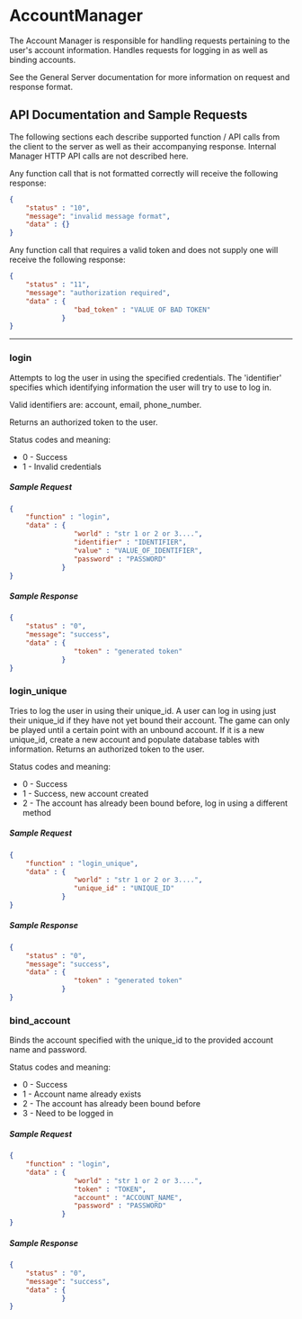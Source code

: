 # AccountManager

The Account Manager is responsible for handling requests pertaining to the user's account information. Handles requests for logging in as well as binding accounts.

See the General Server documentation for more information on request and response format.


## API Documentation and Sample Requests

The following sections each describe supported function / API calls from the client to the server as well as their accompanying response. Internal Manager HTTP API calls are not described here.


Any function call that is not formatted correctly will receive the following response:
```json
{
	"status" : "10",
	"message": "invalid message format",
	"data" : {}
}
```

Any function call that requires a valid token and does not supply one will receive the following response:
```json
{
	"status" : "11",
	"message": "authorization required",
	"data" : {
				"bad_token" : "VALUE OF BAD TOKEN"
			 }
}
```

---

### login

Attempts to log the user in using the specified credentials. The 'identifier' specifies which identifying information the user will try to use to log in. 

Valid identifiers are: account, email, phone\_number. 

Returns an authorized token to the user.

Status codes and meaning:

- 0 - Success
- 1 - Invalid credentials



##### Sample Request
```json
{
	"function" : "login",
	"data" : {
    			"world" : "str 1 or 2 or 3....",
				"identifier" : "IDENTIFIER",
				"value" : "VALUE_OF_IDENTIFIER",
				"password" : "PASSWORD"
			 }
}
```

##### Sample Response
```json
{
	"status" : "0",
	"message": "success",
	"data" : {
				"token" : "generated token"
			 }
}
```



### login\_unique

Tries to log the user in using their unique\_id. A user can log in using just their unique\_id if they have not yet bound their account. The game can only be played until a certain point with an unbound account. If it is a new unique\_id, create a new account and populate database tables with information. Returns an authorized token to the user.

Status codes and meaning:

- 0 - Success
- 1 - Success, new account created
- 2 - The account has already been bound before, log in using a different method



##### Sample Request
```json
{
	"function" : "login_unique",
	"data" : {
    			"world" : "str 1 or 2 or 3....",
				"unique_id" : "UNIQUE_ID"
			 }
}
```

##### Sample Response
```json
{
	"status" : "0",
	"message": "success",
	"data" : {
				"token" : "generated token"
			 }
}
```




### bind\_account

Binds the account specified with the unique\_id to the provided account name and password.

Status codes and meaning:

- 0 - Success
- 1 - Account name already exists
- 2 - The account has already been bound before
- 3 - Need to be logged in



##### Sample Request
```json
{
	"function" : "login",
	"data" : {
    			"world" : "str 1 or 2 or 3....",
				"token" : "TOKEN",
				"account" : "ACCOUNT_NAME",
				"password" : "PASSWORD"
			 }
}
```

##### Sample Response
```json
{
	"status" : "0",
	"message": "success",
	"data" : {
			 }
}
```



